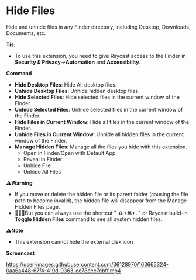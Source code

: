 # Hide Files

Hide and unhide files in any Finder directory, including Desktop, Downloads, Documents, etc.

**Tis:**
- To use this extension, you need to give Raycast access to the Finder in **Security & Privacy**->**Automation** and **Accessibility**.

**Command**

- **Hide Desktop Files**: Hide All desktop files.
- **Unhide Desktop Files**: Unhide hidden desktop files.
- **Hide Selected Files**: Hide selected files in the current window of the Finder.
- **Unhide Selected Files**: Unhide selected files in the current window of the Finder.
- **Hide Files in Current Window**: Hide all files in the current window of the Finder.
- **Unhide Files in Current Window**: Unhide all hidden files in the current window of the Finder.
- **Manage Hidden Files**: Manage all the files you hide with this extension.
  - Open in Finder/Open with Default App
  - Reveal in Finder
  - Unhide File
  - Unhide All Files

**⚠️️️Warning**

- If you move or delete the hidden file or its parent folder (causing the file path to become invalid), the hidden file will disappear from the Manage Hidden Files page.
- 🌟🌟🌟But you can always use the shortcut " **⇧+⌘+.** " or Raycast build-in **Toggle Hidden Files** command to see all system hidden files.

**⚠️️Note**

- This extension cannot hide the external disk icon

**Screencast**

https://user-images.githubusercontent.com/36128970/163665324-0aa6a448-67f4-419d-9363-ec78cee7cbff.mp4
